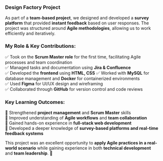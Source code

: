 ### **Design Factory Project**  

As part of a **team-based project**, we designed and developed a **survey platform** that provided **instant feedback** based on user responses. The project was structured around **Agile methodologies**, allowing us to work efficiently and iteratively.  

### **My Role & Key Contributions:**  
✅ Took on the **Scrum Master role** for the first time, facilitating Agile processes and team coordination  
✅ Managed tasks and documentation using **Jira & Confluence**  
✅ Developed the **frontend** using **HTML, CSS** 
✅ Worked with **MySQL** for database management and **Docker** for containerized environments  
✅ Used **Figma** for UI/UX design and wireframing  
✅ Collaborated through **GitHub** for version control and code reviews  

### **Key Learning Outcomes:**  
🔹 Strengthened **project management** and **Scrum Master** skills  
🔹 Improved understanding of **Agile workflows** and **team collaboration**  
🔹 Gained hands-on experience in **full-stack web development**  
🔹 Developed a deeper knowledge of **survey-based platforms and real-time feedback systems**  

This project was an excellent opportunity to **apply Agile practices in a real-world scenario** while gaining experience in both **technical development** and **team leadership**. 🚀  
